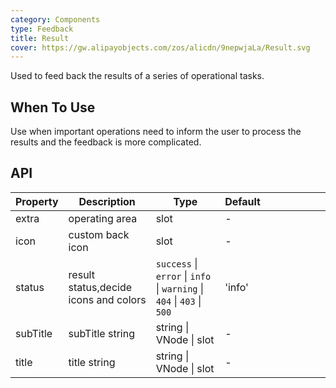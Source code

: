 ```yaml
---
category: Components
type: Feedback
title: Result
cover: https://gw.alipayobjects.com/zos/alicdn/9nepwjaLa/Result.svg
---
```


Used to feed back the results of a series of operational tasks.

## When To Use

Use when important operations need to inform the user to process the results and the feedback is more complicated.

## API

| Property | Description | Type | Default |  |  |  |  |  |  |
| --- | --- | --- | --- | --- | --- | --- | --- | --- | --- |
| extra | operating area | slot | - |  |  |  |  |  |  |
| icon | custom back icon | slot | - |  |  |  |  |  |  |
| status | result status,decide icons and colors | `success` \| `error` \| `info` \| `warning` \| `404` \| `403` \| `500` | 'info' |
| subTitle | subTitle string | string \| VNode \| slot | - |  |  |  |  |  |  |
| title | title string | string \| VNode \| slot | - |  |  |  |  |  |  |
